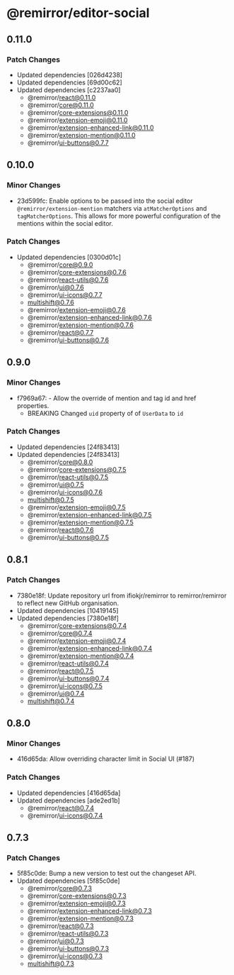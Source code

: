 # @remirror/editor-social

## 0.11.0

### Patch Changes

- Updated dependencies [026d4238]
- Updated dependencies [69d00c62]
- Updated dependencies [c2237aa0]
  - @remirror/react@0.11.0
  - @remirror/core@0.11.0
  - @remirror/core-extensions@0.11.0
  - @remirror/extension-emoji@0.11.0
  - @remirror/extension-enhanced-link@0.11.0
  - @remirror/extension-mention@0.11.0
  - @remirror/ui-buttons@0.7.7

## 0.10.0

### Minor Changes

- 23d599fc: Enable options to be passed into the social editor `@remirror/extension-mention` matchers via
  `atMatcherOptions` and `tagMatcherOptions`. This allows for more powerful configuration of the mentions
  within the social editor.

### Patch Changes

- Updated dependencies [0300d01c]
  - @remirror/core@0.9.0
  - @remirror/core-extensions@0.7.6
  - @remirror/react-utils@0.7.6
  - @remirror/ui@0.7.6
  - @remirror/ui-icons@0.7.7
  - multishift@0.7.6
  - @remirror/extension-emoji@0.7.6
  - @remirror/extension-enhanced-link@0.7.6
  - @remirror/extension-mention@0.7.6
  - @remirror/react@0.7.7
  - @remirror/ui-buttons@0.7.6

## 0.9.0

### Minor Changes

- f7969a67: - Allow the override of mention and tag id and href properties.
  - BREAKING Changed `uid` property of of `UserData` to `id`

### Patch Changes

- Updated dependencies [24f83413]
- Updated dependencies [24f83413]
  - @remirror/core@0.8.0
  - @remirror/core-extensions@0.7.5
  - @remirror/react-utils@0.7.5
  - @remirror/ui@0.7.5
  - @remirror/ui-icons@0.7.6
  - multishift@0.7.5
  - @remirror/extension-emoji@0.7.5
  - @remirror/extension-enhanced-link@0.7.5
  - @remirror/extension-mention@0.7.5
  - @remirror/react@0.7.6
  - @remirror/ui-buttons@0.7.5

## 0.8.1

### Patch Changes

- 7380e18f: Update repository url from ifiokjr/remirror to remirror/remirror to reflect new GitHub
  organisation.
- Updated dependencies [10419145]
- Updated dependencies [7380e18f]
  - @remirror/core-extensions@0.7.4
  - @remirror/core@0.7.4
  - @remirror/extension-emoji@0.7.4
  - @remirror/extension-enhanced-link@0.7.4
  - @remirror/extension-mention@0.7.4
  - @remirror/react-utils@0.7.4
  - @remirror/react@0.7.5
  - @remirror/ui-buttons@0.7.4
  - @remirror/ui-icons@0.7.5
  - @remirror/ui@0.7.4
  - multishift@0.7.4

## 0.8.0

### Minor Changes

- 416d65da: Allow overriding character limit in Social UI (#187)

### Patch Changes

- Updated dependencies [416d65da]
- Updated dependencies [ade2ed1b]
  - @remirror/react@0.7.4
  - @remirror/ui-icons@0.7.4

## 0.7.3

### Patch Changes

- 5f85c0de: Bump a new version to test out the changeset API.
- Updated dependencies [5f85c0de]
  - @remirror/core@0.7.3
  - @remirror/core-extensions@0.7.3
  - @remirror/extension-emoji@0.7.3
  - @remirror/extension-enhanced-link@0.7.3
  - @remirror/extension-mention@0.7.3
  - @remirror/react@0.7.3
  - @remirror/react-utils@0.7.3
  - @remirror/ui@0.7.3
  - @remirror/ui-buttons@0.7.3
  - @remirror/ui-icons@0.7.3
  - multishift@0.7.3

